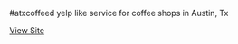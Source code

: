 #atxcoffeed
yelp like service for coffee shops in Austin, Tx

[View Site](https://afternoon-everglades-8528.herokuapp.com/)
